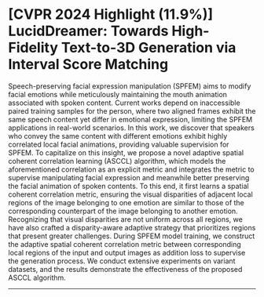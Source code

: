 # [CVPR 2024 Highlight (11.9%)] LucidDreamer: Towards High-Fidelity Text-to-3D Generation via Interval Score Matching

Speech-preserving facial expression manipulation (SPFEM) aims to modify facial emotions while meticulously maintaining the mouth animation associated with spoken content. Current works depend on inaccessible paired training samples for the person, where two aligned frames exhibit the same speech content yet differ in emotional expression, limiting the SPFEM applications in real-world scenarios. In this work, we discover that speakers who convey the same content with different emotions exhibit highly correlated local facial animations, providing valuable supervision for SPFEM. To capitalize on this insight, we propose a novel adaptive spatial coherent correlation learning (ASCCL) algorithm, which models the aforementioned correlation as an explicit metric and integrates the metric to supervise manipulating facial expression and meanwhile better preserving the facial animation of spoken contents. To this end, it first learns a spatial coherent correlation metric, ensuring the visual disparities of adjacent local regions of the image belonging to one emotion are similar to those of the corresponding counterpart of the image belonging to another emotion. Recognizing that visual disparities are not uniform across all regions, we have also crafted a disparity-aware adaptive strategy that prioritizes regions that present greater challenges. During SPFEM model training, we construct the adaptive spatial coherent correlation metric between corresponding local regions of the input and output images as addition loss to supervise the generation process. We conduct extensive experiments on variant datasets, and the results demonstrate the effectiveness of the proposed ASCCL algorithm.

---
